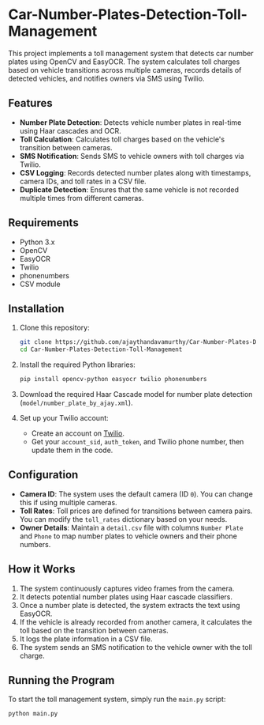 # Car-Number-Plates-Detection-Toll-Management

This project implements a toll management system that detects car number plates using OpenCV and EasyOCR. The system calculates toll charges based on vehicle transitions across multiple cameras, records details of detected vehicles, and notifies owners via SMS using Twilio.

## Features

- **Number Plate Detection**: Detects vehicle number plates in real-time using Haar cascades and OCR.
- **Toll Calculation**: Calculates toll charges based on the vehicle's transition between cameras.
- **SMS Notification**: Sends SMS to vehicle owners with toll charges via Twilio.
- **CSV Logging**: Records detected number plates along with timestamps, camera IDs, and toll rates in a CSV file.
- **Duplicate Detection**: Ensures that the same vehicle is not recorded multiple times from different cameras.

## Requirements

- Python 3.x
- OpenCV
- EasyOCR
- Twilio
- phonenumbers
- CSV module

## Installation

1. Clone this repository:
   ```bash
   git clone https://github.com/ajaythandavamurthy/Car-Number-Plates-Detection-Toll-Management.git
   cd Car-Number-Plates-Detection-Toll-Management

2. Install the required Python libraries:

   ```bash
   pip install opencv-python easyocr twilio phonenumbers

3.  Download the required Haar Cascade model for number plate detection (`model/number_plate_by_ajay.xml`).
    
4.  Set up your Twilio account:
    *   Create an account on [Twilio](https://www.twilio.com/).
    *   Get your `account_sid`, `auth_token`, and Twilio phone number, then update them in the code.

## Configuration

*   **Camera ID**: The system uses the default camera (ID `0`). You can change this if using multiple cameras.
*   **Toll Rates**: Toll prices are defined for transitions between camera pairs. You can modify the `toll_rates` dictionary based on your needs.
*   **Owner Details**: Maintain a `detail.csv` file with columns `Number Plate` and `Phone` to map number plates to vehicle owners and their phone numbers.

## How it Works

1.  The system continuously captures video frames from the camera.
2.  It detects potential number plates using Haar cascade classifiers.
3.  Once a number plate is detected, the system extracts the text using EasyOCR.
4.  If the vehicle is already recorded from another camera, it calculates the toll based on the transition between cameras.
5.  It logs the plate information in a CSV file.
6.  The system sends an SMS notification to the vehicle owner with the toll charge.

## Running the Program

To start the toll management system, simply run the `main.py` script:

```bash
python main.py
